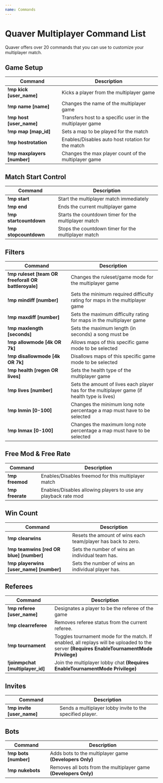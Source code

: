 ```yaml
---
name: Commands
---
```


# Quaver Multiplayer Command List

Quaver offers over 20 commands that you can use to customize your multiplayer match.

## Game Setup

| Command                     | Description                                               |
| --------------------------- | --------------------------------------------------------- |
| **!mp kick [user_name]**    | Kicks a player from the multiplayer game                  |
| **!mp name [name]**         | Changes the name of the multiplayer game                  |
| **!mp host [user_name]**    | Transfers host to a specific user in the multiplayer game |
| **!mp map [map_id]**        | Sets a map to be played for the match                     |
| **!mp hostrotation**        | Enables/Disables auto host rotation for the match         |
| **!mp maxplayers [number]** | Changes the max player count of the multiplayer game      |

## Match Start Control

| Command                | Description                                          |
| ---------------------- | ---------------------------------------------------- |
| **!mp start**          | Start the multiplayer match immediately              |
| **!mp end**            | Ends the current multiplayer game                    |
| **!mp startcountdown** | Starts the countdown timer for the multiplayer match |
| **!mp stopcountdown**  | Stops the countdown timer for the multiplayer match  |

## Filters

| Command                                              | Description                                                                                 |
| ---------------------------------------------------- | ------------------------------------------------------------------------------------------- |
| **!mp ruleset [team OR freeforall OR battleroyale]** | Changes the ruleset/game mode for the multiplayer game                                      |
| **!mp mindiff [number]**                             | Sets the minimum required difficulty rating for maps in the multiplayer game                |
| **!mp maxdiff [number]**                             | Sets the maximum difficulty rating for maps in the multiplayer game                         |
| **!mp maxlength [seconds]**                          | Sets the maximum length (in seconds) a song must be                                         |
| **!mp allowmode [4k OR 7k]**                         | Allows maps of this specific game mode to be selected                                       |
| **!mp disallowmode [4k OR 7k]**                      | Disallows maps of this specific game mode to be selected                                    |
| **!mp health [regen OR lives]**                      | Sets the health type of the multiplayer game                                                |
| **!mp lives [number]**                               | Sets the amount of lives each player has for the multiplayer game (if health type is lives) |
| **!mp lnmin [0-100]**                                | Changes the minimum long note percentage a map must have to be selected                     |
| **!mp lnmax [0-100]**                                | Changes the maximum long note percentage a map must have to be selected                     |

## Free Mod & Free Rate

| Command          | Description                                                    |
| ---------------- | -------------------------------------------------------------- |
| **!mp freemod**  | Enables/Disables freemod for this multiplayer match            |
| **!mp freerate** | Enables/Disables allowing players to use any playback rate mod |

## Win Count

| Command                                 | Description                                                  |
| --------------------------------------- | ------------------------------------------------------------ |
| **!mp clearwins**                       | Resets the amount of wins each team/player has back to zero. |
| **!mp teamwins [red OR blue] [number]** | Sets the number of wins an individual team has.              |
| **!mp playerwins [user_name] [number]** | Sets the number of wins an individual player has.            |

## Referees

| Command                     | Description                                                                                                                                 |
| --------------------------- | ------------------------------------------------------------------------------------------------------------------------------------------- |
| **!mp referee [user_name]** | Designates a player to be the referee of the game                                                                                           |
| **!mp clearreferee**        | Removes referee status from the current referee.                                                                                            |
| **!mp tournament**          | Toggles tournament mode for the match. If enabled, all replays will be uploaded to the server **(Requires EnableTournamentMode Privilege)** |
| **!joinmpchat [multiplayer_id]**          | Join the multiplayer lobby chat **(Requires EnableTournamentMode Privilege)** |

## Invites

| Command                    | Description                                               |
| -------------------------- | --------------------------------------------------------- |
| **!mp invite [user_name]** | Sends a multiplayer lobby invite to the specified player. |

## Bots

| Command               | Description                                                      |
| --------------------- | ---------------------------------------------------------------- |
| **!mp bots [number]** | Adds bots to the multiplayer game **(Developers Only)**          |
| **!mp nukebots**      | Removes all bots from the multiplayer game **(Developers Only)** |
